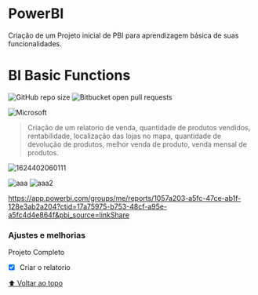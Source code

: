 


# PowerBI
Criação de um Projeto inicial de PBI para aprendizagem básica de suas funcionalidades.

# BI Basic Functions

<!---Esses são exemplos. Veja https://shields.io para outras pessoas ou para personalizar este conjunto de escudos. Você pode querer incluir dependências, status do projeto e informações de licença aqui--->

![GitHub repo size](https://img.shields.io/github/repo-size/iuricode/README-template?style=for-the-badge)
![Bitbucket open pull requests](https://img.shields.io/bitbucket/pr-raw/iuricode/README-template?style=for-the-badge)

![Microsoft](https://img.shields.io/badge/Microsoft-666666?style=for-the-badge&logo=microsoft&logoColor=white)

> Criação de um relatorio de venda, quantidade de produtos vendidos, rentabilidade, localização das lojas no mapa, quantidade de devolução de produtos, melhor venda de produto, venda mensal de produtos.

![1624402060111](https://user-images.githubusercontent.com/82541610/123012533-c6e02480-d398-11eb-9ae1-80fdb210d734.jpg)

![aaa](https://user-images.githubusercontent.com/82541610/124191154-c252f480-da99-11eb-9f6f-46863f44e06d.png)
![aaa2](https://user-images.githubusercontent.com/82541610/124197356-ba4c8200-daa4-11eb-8498-fbfde447d649.png)

https://app.powerbi.com/groups/me/reports/1057a203-a5fc-47ce-ab1f-128e3ab2a204?ctid=17a75975-b753-48cf-a95e-a5fc4d4e864f&pbi_source=linkShare

### Ajustes e melhorias

Projeto Completo

- [x] Criar o relatorio

[⬆ Voltar ao topo](#PowerBI)<br>
